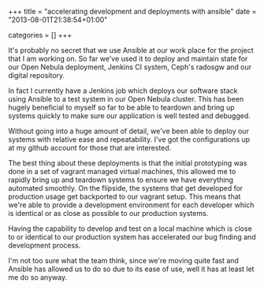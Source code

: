 +++
title = "accelerating development and deployments with ansible"
date = "2013-08-01T21:38:54+01:00"


categories = []
+++

It's probably no secret that we use Ansible at our work place for
the project that I am working on. So far we've used it to deploy and
maintain state for our Open Nebula deployment, Jenkins CI system, Ceph's
radosgw and our digital repository.

In fact I currently have a Jenkins job which deploys our software stack
using Ansible to a test system in our Open Nebula cluster. This has been
hugely beneficial to myself so far to be able to teardown and bring up
systems quickly to make sure our application is well tested and debugged.

Without going into a huge amount of detail, we've been able to deploy our
systems with relative ease and repeatability. I've got the configurations
up at my github account for those that are interested.

The best thing about these deployments is that the initial prototyping
was done in a set of vagrant managed virtual machines, this allowed me
to rapidly bring up and teardown systems to ensure we have everything
automated smoothly. On the flipside, the systems that get developed for
production usage get backported to our vagrant setup. This means that
we're able to provide a development environment for each developer which
is identical or as close as possible to our production systems.

Having the capability to develop and test on a local machine which is
close to or identical to our production system has accelerated our bug
finding and development process.

I'm not too sure what the team think, since we're moving quite fast and
Ansible has allowed us to do so due to its ease of use, well it has at
least let me do so anyway.
